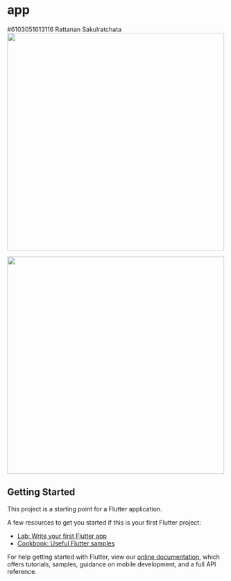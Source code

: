 # app
#6103051613116 Rattanan Sakulratchata
<img align="center" width="500"  src="https://user-images.githubusercontent.com/71972610/111863001-571e6000-898b-11eb-9db0-4fe79c11f4a5.png"/>

<img align="center" width="500"  src="https://user-images.githubusercontent.com/71972610/111863020-79b07900-898b-11eb-9d42-90ade0f523a9.png" />
  


## Getting Started

This project is a starting point for a Flutter application.

A few resources to get you started if this is your first Flutter project:

- [Lab: Write your first Flutter app](https://flutter.dev/docs/get-started/codelab)
- [Cookbook: Useful Flutter samples](https://flutter.dev/docs/cookbook)

For help getting started with Flutter, view our
[online documentation](https://flutter.dev/docs), which offers tutorials,
samples, guidance on mobile development, and a full API reference.
